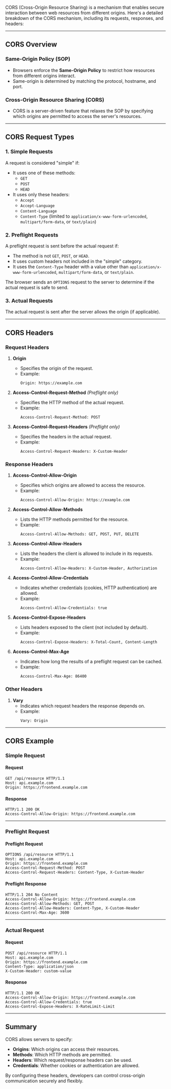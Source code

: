 CORS (Cross-Origin Resource Sharing) is a mechanism that enables secure interaction between web resources from different origins. Here's a detailed breakdown of the CORS mechanism, including its requests, responses, and headers:

---

## **CORS Overview**

### **Same-Origin Policy (SOP)**
- Browsers enforce the **Same-Origin Policy** to restrict how resources from different origins interact. 
- Same-origin is determined by matching the protocol, hostname, and port.

### **Cross-Origin Resource Sharing (CORS)**
- CORS is a server-driven feature that relaxes the SOP by specifying which origins are permitted to access the server's resources.

---

## **CORS Request Types**

### **1. Simple Requests**
A request is considered "simple" if:
- It uses one of these methods:
  - `GET`
  - `POST`
  - `HEAD`
- It uses only these headers:
  - `Accept`
  - `Accept-Language`
  - `Content-Language`
  - `Content-Type` (limited to `application/x-www-form-urlencoded`, `multipart/form-data`, or `text/plain`)

### **2. Preflight Requests**
A preflight request is sent before the actual request if:
- The method is not `GET`, `POST`, or `HEAD`.
- It uses custom headers not included in the "simple" category.
- It uses the `Content-Type` header with a value other than `application/x-www-form-urlencoded`, `multipart/form-data`, or `text/plain`.

The browser sends an `OPTIONS` request to the server to determine if the actual request is safe to send.

### **3. Actual Requests**
The actual request is sent after the server allows the origin (if applicable).

---

## **CORS Headers**

### **Request Headers**
1. **Origin**
   - Specifies the origin of the request.
   - Example:
     ```
     Origin: https://example.com
     ```

2. **Access-Control-Request-Method** *(Preflight only)*
   - Specifies the HTTP method of the actual request.
   - Example:
     ```
     Access-Control-Request-Method: POST
     ```

3. **Access-Control-Request-Headers** *(Preflight only)*
   - Specifies the headers in the actual request.
   - Example:
     ```
     Access-Control-Request-Headers: X-Custom-Header
     ```

### **Response Headers**
1. **Access-Control-Allow-Origin**
   - Specifies which origins are allowed to access the resource.
   - Example:
     ```
     Access-Control-Allow-Origin: https://example.com
     ```

2. **Access-Control-Allow-Methods**
   - Lists the HTTP methods permitted for the resource.
   - Example:
     ```
     Access-Control-Allow-Methods: GET, POST, PUT, DELETE
     ```

3. **Access-Control-Allow-Headers**
   - Lists the headers the client is allowed to include in its requests.
   - Example:
     ```
     Access-Control-Allow-Headers: X-Custom-Header, Authorization
     ```

4. **Access-Control-Allow-Credentials**
   - Indicates whether credentials (cookies, HTTP authentication) are allowed.
   - Example:
     ```
     Access-Control-Allow-Credentials: true
     ```

5. **Access-Control-Expose-Headers**
   - Lists headers exposed to the client (not included by default).
   - Example:
     ```
     Access-Control-Expose-Headers: X-Total-Count, Content-Length
     ```

6. **Access-Control-Max-Age**
   - Indicates how long the results of a preflight request can be cached.
   - Example:
     ```
     Access-Control-Max-Age: 86400
     ```

### **Other Headers**
1. **Vary**
   - Indicates which request headers the response depends on.
   - Example:
     ```
     Vary: Origin
     ```

---

## **CORS Example**

### Simple Request
#### Request
```http
GET /api/resource HTTP/1.1
Host: api.example.com
Origin: https://frontend.example.com
```

#### Response
```http
HTTP/1.1 200 OK
Access-Control-Allow-Origin: https://frontend.example.com
```

---

### Preflight Request
#### Preflight Request
```http
OPTIONS /api/resource HTTP/1.1
Host: api.example.com
Origin: https://frontend.example.com
Access-Control-Request-Method: POST
Access-Control-Request-Headers: Content-Type, X-Custom-Header
```

#### Preflight Response
```http
HTTP/1.1 204 No Content
Access-Control-Allow-Origin: https://frontend.example.com
Access-Control-Allow-Methods: GET, POST
Access-Control-Allow-Headers: Content-Type, X-Custom-Header
Access-Control-Max-Age: 3600
```

---

### Actual Request
#### Request
```http
POST /api/resource HTTP/1.1
Host: api.example.com
Origin: https://frontend.example.com
Content-Type: application/json
X-Custom-Header: custom-value
```

#### Response
```http
HTTP/1.1 200 OK
Access-Control-Allow-Origin: https://frontend.example.com
Access-Control-Allow-Credentials: true
Access-Control-Expose-Headers: X-RateLimit-Limit
```

---

## **Summary**

CORS allows servers to specify:
- **Origins**: Which origins can access their resources.
- **Methods**: Which HTTP methods are permitted.
- **Headers**: Which request/response headers can be used.
- **Credentials**: Whether cookies or authentication are allowed.

By configuring these headers, developers can control cross-origin communication securely and flexibly.
